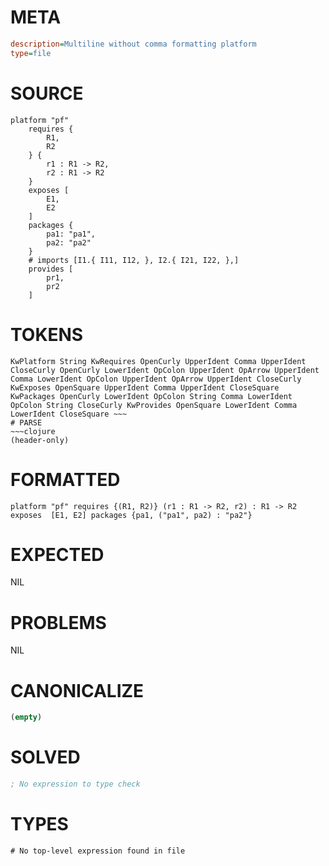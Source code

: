 # META
~~~ini
description=Multiline without comma formatting platform
type=file
~~~
# SOURCE
~~~roc
platform "pf"
	requires {
		R1,
		R2
	} {
		r1 : R1 -> R2,
		r2 : R1 -> R2
	}
	exposes [
		E1,
		E2
	]
	packages {
		pa1: "pa1",
		pa2: "pa2"
	}
	# imports [I1.{ I11, I12, }, I2.{ I21, I22, },]
	provides [
		pr1,
		pr2
	]
~~~
# TOKENS
~~~text
KwPlatform String KwRequires OpenCurly UpperIdent Comma UpperIdent CloseCurly OpenCurly LowerIdent OpColon UpperIdent OpArrow UpperIdent Comma LowerIdent OpColon UpperIdent OpArrow UpperIdent CloseCurly KwExposes OpenSquare UpperIdent Comma UpperIdent CloseSquare KwPackages OpenCurly LowerIdent OpColon String Comma LowerIdent OpColon String CloseCurly KwProvides OpenSquare LowerIdent Comma LowerIdent CloseSquare ~~~
# PARSE
~~~clojure
(header-only)
~~~
# FORMATTED
~~~roc
platform "pf" requires {(R1, R2)} (r1 : R1 -> R2, r2) : R1 -> R2 exposes  [E1, E2] packages {pa1, ("pa1", pa2) : "pa2"}

~~~
# EXPECTED
NIL
# PROBLEMS
NIL
# CANONICALIZE
~~~clojure
(empty)
~~~
# SOLVED
~~~clojure
; No expression to type check
~~~
# TYPES
~~~roc
# No top-level expression found in file
~~~
